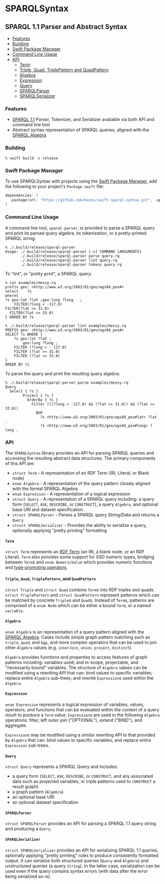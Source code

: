 # SPARQLSyntax

## SPARQL 1.1 Parser and Abstract Syntax

 - [Features](#features)
 - [Building](#building)
 - [Swift Package Manager](#swift-package-manager)
 - [Command Line Usage](#command-line-usage)
 - [API](#api)
   - [Term](#term)
   - [Triple, Quad, TriplePattern and QuadPattern](#triple-quad-triplepattern-and-quadpattern)
   - [Algebra](#algebra)
   - [Expression](#expression)
   - [Query](#query)
   - [SPARQLParser](#sparqlparser)
   - [SPARQLSerializer](#sparqlserializer)

### Features

* [SPARQL 1.1] Parser, Tokenizer, and Serializer available via both API and command line tool
* Abstract syntax representation of SPARQL queries, aligned with the [SPARQL Algebra]

### Building

```
% swift build -c release
```

### Swift Package Manager

To use SPARQLSyntax with projects using the [Swift Package Manager],
add the following to your project's `Package.swift` file:

  ```swift
  dependencies: [
    .package(url: "https://github.com/kasei/swift-sparql-syntax.git", .upToNextMinor(from: "0.0.91"))
  ]
  ```

### Command Line Usage

A command line tool, `sparql-parser`, is provided to parse a SPARQL query and
print its parsed query algebra, its tokenization, or a pretty-printed SPARQL
string:

```
% ./.build/release/sparql-parser 
Usage: ./.build/release/sparql-parser [-v] COMMAND [ARGUMENTS]
       ./.build/release/sparql-parser parse query.rq
       ./.build/release/sparql-parser lint query.rq
       ./.build/release/sparql-parser tokens query.rq
```

To "lint", or "pretty print", a SPARQL query:

```
% cat examples/messy.rq
prefix geo: <http://www.w3.org/2003/01/geo/wgs84_pos#>
select    ?s
where{
?s geo:lat ?lat ;geo:long ?long   ;
	FILTER(?long < -117.0)
FILTER(?lat >= 31.0)
  FILTER(?lat <= 33.0)
} ORDER BY ?s

% ./.build/release/sparql-parser lint examples/messy.rq 
PREFIX geo: <http://www.w3.org/2003/01/geo/wgs84_pos#>
SELECT ?s WHERE {
    ?s geo:lat ?lat ;
        geo:long ?long ;
    FILTER (?long < - 117.0)
    FILTER (?lat >= 31.0)
    FILTER (?lat <= 33.0)
}
ORDER BY ?s

```

To parse the query and print the resulting query algebra:

```
% ./.build/release/sparql-parser parse examples/messy.rq
Query
  Select { ?s }
        Project { ?s }
          OrderBy { ?s }
            Filter (((?long < -117.0) && (?lat >= 31.0)) && (?lat <= 33.0))
              BGP
                ?s <http://www.w3.org/2003/01/geo/wgs84_pos#lat> ?lat .
                ?s <http://www.w3.org/2003/01/geo/wgs84_pos#long> ?long .

```

### API

The `SPARQLSyntax` library provides an API for parsing SPARQL queries
and accessing the resulting abstract data structures.
The primary components of this API are:

* `struct Term` - A representation of an RDF Term (IRI, Literal, or Blank node)
* `enum Algebra` - A representation of the query pattern closely aligned with the formal SPARQL Algebra
* `enum Expression` - A representation of a logical expression
* `struct Query` - A representation of a SPARQL query including: a query form (`SELECT`, `ASK`, `DESCRIBE`, or `CONSTRUCT`), a query `Algebra`, and optional base URI and dataset specification
* `struct SPARQLParser` - Parses a SPARQL query String/Data and returns a `Query`
* `struct SPARQLSerializer` - Provides the ability to serialize a query, optionally applying "pretty printing" formatting

#### `Term`

`struct Term` represents an [RDF Term] (an IRI, a blank node, or an RDF Literal).
`Term` also provides some support for XSD numeric types,
bridging between `Term`s and `enum NumericValue` which provides numeric functions and [type-promoting operators](https://www.w3.org/TR/xpath20/#promotion).

#### `Triple`, `Quad`, `TriplePattern`, and `QuadPattern`

`struct Triple` and `struct Quad` combine `Term`s into RDF triples and quads.
`struct TriplePattern` and `struct QuadPattern` represent patterns which can be matched by concrete `Triple`s and `Quad`s.
Instead of `Term`s, patterns are comprised of a `enum Node` which can be either a bound `Term`, or a named `variable`.

#### `Algebra`

`enum Algebra` is an representation of a query pattern aligned with the [SPARQL Algebra].
Cases include simple graph pattern matching such as `triple`, `quad`, and `bgp`,
and more complex operators that can be used to join other `Algebra` values
(e.g. `innerJoin`, `union`, `project`, `distinct`).

`Algebra` provides functions and properties to access features of graph patterns including:
variables used; and in-scope, projectable, and "necessarily bound" variables.
The structure of `Algebra` values can be modified using a rewriting API that can:
bind values to specific variables; replace entire `Algebra` sub-trees; and rewrite `Expression`s used within the `Algebra`.

#### `Expression`

`enum Expression` represents a logical expression of variables, values, operators, and functions
that can be evaluated within the context of a query result to produce a  `Term` value.
`Expression`s are used in the following `Algebra` operations: filter, left outer join ("OPTIONAL"), extend ("BIND"), and aggregate.

`Expression`s may be modified using a similar rewriting API to that provided by `Algebra` that can:
bind values to specific variables; and replace entire `Expression` sub-trees.

#### `Query`

`struct Query` represents a SPARQL Query and includes:

* a query form (`SELECT`, `ASK`, `DESCRIBE`, or `CONSTRUCT`, and any associated data such as projected variables, or triple patterns used to `CONSTRUCT` a result graph)
* a graph pattern (`Algebra`)
* an optional base URI
* an optional dataset specification

#### `SPARQLParser`

`struct SPARQLParser` provides an API for parsing a SPARQL 1.1 query string and producing a `Query`.

#### `SPARQLSerializer`

`struct SPARQLSerializer` provides an API for serializing SPARQL 1.1 queries, optionally applying "pretty printing" rules to produce consistently formatted output.
It can serialize both structured queries (`Query` and `Algebra`) and unstructured queries (a query `String`).
In the latter case, serialization can be used even if the query contains syntax errors (with data after the error being serialized as-is).

[SPARQL 1.1]: https://www.w3.org/TR/sparql11-query
[SPARQL Algebra]: https://www.w3.org/TR/sparql11-query/#sparqlAlgebra
[Swift Package Manager]: https://swift.org/package-manager
[RDF Term]: https://www.w3.org/TR/sparql11-query/#sparqlBasicTerms
